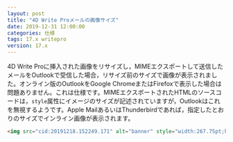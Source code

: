 ```yaml
---
layout: post
title: "4D Write Proメールの画像サイズ"
date: 2019-12-31 12:00:00
categories: 仕様 
tags: 17.x writepro
version: 17.x
---
```


4D Write Proに挿入された画像をリサイズし，MIMEエクスポートして送信したメールをOutlookで受信した場合，リサイズ前のサイズで画像が表示されました。オンライン版のOutlookをGoogle ChromeまたはFirefoxで表示した場合は問題ありません。これは仕様です。MIMEエクスポートされたHTMLのソースコードは，``style``属性にイメージのサイズが記述されていますが，Outlookはこれを無視するようです。Apple MailあるいはThunderbirdであれば，指定したとおりのサイズでインライン画像が表示されます。

```html
<img src="cid:20191218.152249.171" alt="banner" style="width:267.75pt;height:135pt"></p>
```
